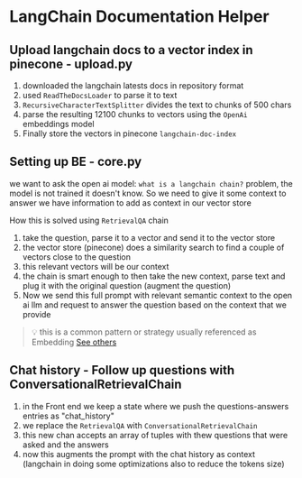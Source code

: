 # LangChain Documentation Helper

## Upload langchain docs to a vector index in pinecone - upload.py
1. downloaded the langchain latests docs in repository format
2. used `ReadTheDocsLoader` to parse it to text
3. `RecursiveCharacterTextSplitter` divides the text to chunks of 500 chars 
4. parse the resulting 12100 chunks to vectors using the `OpenAi` embeddings model
5. Finally store the vectors in pinecone `langchain-doc-index`

## Setting up BE - core.py
we want to ask the open ai model: `what is a langchain chain?`
problem, the model is not trained it doesn't know. So we need to give it some context to answer
we have information to add as context in our vector store

How this is solved using `RetrievalQA` chain
1. take the question, parse it to a vector and send it to the vector store
2. the vector store (pinecone) does a similarity search to find a couple of vectors close to the question
3. this relevant vectors will be our context 
4. the chain is smart enough to then take the new context, parse text and plug it with the original question (augment the question)
5. Now we send this full prompt with relevant semantic context to the open ai llm and request to answer the question based on the context that we provide

> :bulb: this is a common pattern or strategy usually referenced as Embedding [See others](https://www.promptengineering.org/master-prompt-engineering-llm-embedding-and-fine-tuning/)

## Chat history - Follow up questions with ConversationalRetrievalChain
1. in the Front end we keep a state where we push the questions-answers entries as "chat_history"
2. we replace the `RetrievalQA` with `ConversationalRetrievalChain`
2. this new chan accepts an array of tuples with thew questions that were asked and the answers
3. now this augments the prompt with the chat history as context (langchain in doing some optimizations also to reduce the tokens size)